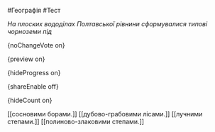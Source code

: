 #Географія #Тест

*На плоских вододілах Полтавської рівнини сформувалися типові чорноземи під*

{noChangeVote on}

{preview on}

{hideProgress on}

{shareEnable off}

{hideCount on}

[[сосновими борами.]]
[[дубово-грабовими лісами.]]
[[лучними степами.]]
[[полиново-злаковими степами.]]
